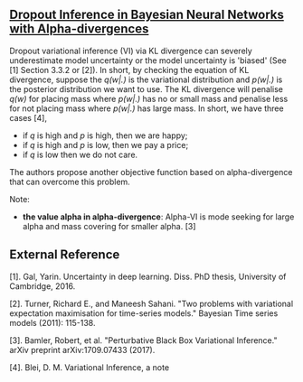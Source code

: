 ## [Dropout Inference in Bayesian Neural Networks with Alpha-divergences](https://arxiv.org/abs/1703.02914)

Dropout variational inference (VI) via KL divergence can severely underestimate model uncertainty or the model uncertainty is 'biased' (See [1] Section 3.3.2 or [2]). In short, by checking the equation of KL divergence, suppose the *q(w|.)* is the variational distribution and *p(w|.)* is the posterior distribution we want to use. The KL divergence will penalise *q(w)* for placing mass where *p(w|.)* has no or small mass and penalise less for not placing mass where *p(w|.)* has large mass. In short, we have three cases [4], 

- if *q* is high and *p* is high, then we are happy;
- if *q* is high and *p* is low, then we pay a price;
- if *q* is low then we do not care.


The authors propose another objective function based on alpha-divergence that can overcome this problem.

Note: 
- **the value alpha in alpha-divergence**: Alpha-VI is mode seeking for large alpha and mass covering for smaller alpha. [3]


## External Reference
[1]. Gal, Yarin. Uncertainty in deep learning. Diss. PhD thesis, University of Cambridge, 2016.

[2]. Turner, Richard E., and Maneesh Sahani. "Two problems with variational expectation maximisation for time-series models." Bayesian Time series models (2011): 115-138.

[3]. Bamler, Robert, et al. "Perturbative Black Box Variational Inference." arXiv preprint arXiv:1709.07433 (2017).

[4]. Blei, D. M.  Variational Inference, a note